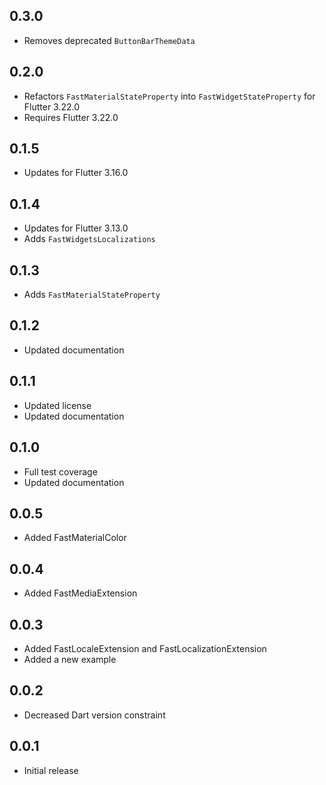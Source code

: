 ## 0.3.0
- Removes deprecated `ButtonBarThemeData`

## 0.2.0
- Refactors `FastMaterialStateProperty` into `FastWidgetStateProperty` for Flutter 3.22.0
- Requires Flutter 3.22.0

## 0.1.5
- Updates for Flutter 3.16.0

## 0.1.4
- Updates for Flutter 3.13.0
- Adds `FastWidgetsLocalizations`

## 0.1.3
- Adds `FastMaterialStateProperty`

## 0.1.2
- Updated documentation

## 0.1.1
- Updated license
- Updated documentation

## 0.1.0
- Full test coverage
- Updated documentation

## 0.0.5
- Added FastMaterialColor

## 0.0.4
- Added FastMediaExtension

## 0.0.3
- Added FastLocaleExtension and FastLocalizationExtension
- Added a new example

## 0.0.2
- Decreased Dart version constraint

## 0.0.1
- Initial release